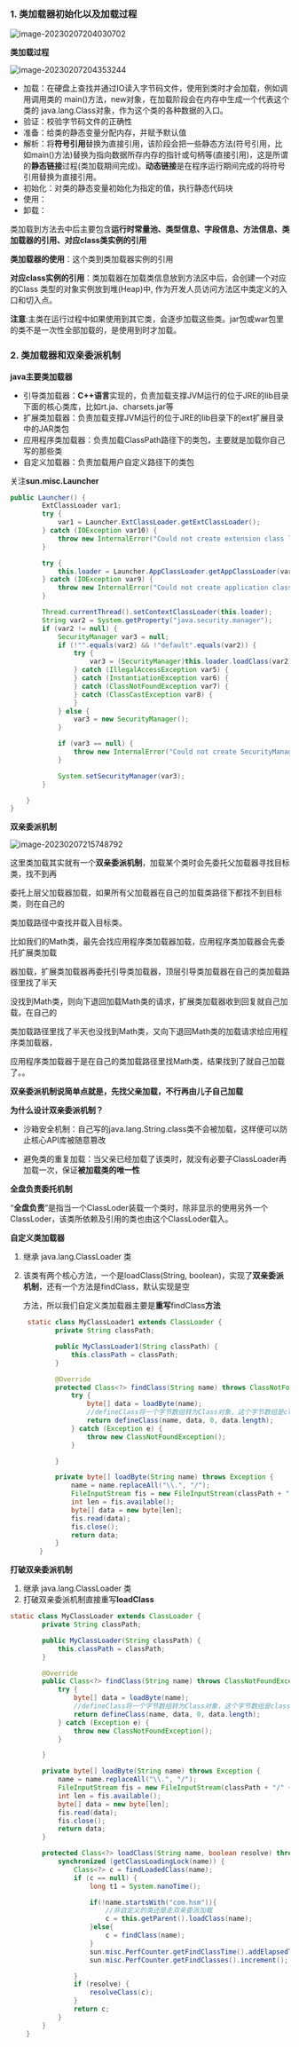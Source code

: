 ### 1. 类加载器初始化以及加载过程

![image-20230207204030702](../images/jvm类加载器初始化以及加载过程.png)

**类加载过程**

![image-20230207204353244](../images/类加载过程.png)

* 加载：在硬盘上查找并通过IO读入字节码文件，使用到类时才会加载，例如调用调用类的	main()方法，new对象，在加载阶段会在内存中生成一个代表这个类的 java.lang.Class对象，作为这个类的各种数据的入口。
* 验证：校验字节码文件的正确性
* 准备：给类的静态变量分配内存，并赋予默认值
* 解析：将**符号引用**替换为直接引用，该阶段会把一些静态方法(符号引用，比如main()方法)替换为指向数据所存内存的指针或句柄等(直接引用)，这是所谓的**静态链接**过程(类加载期间完成)。**动态链接**是在程序运行期间完成的将符号引用替换为直接引用。
* 初始化：对类的静态变量初始化为指定的值，执行静态代码块
* 使用：
* 卸载：

类加载到方法去中后主要包含**运行时常量池、类型信息、字段信息、方法信息、类加载器的引用、对应class类实例的引用**

**类加载器的使用**：这个类到类加载器实例的引用

**对应class实例的引用**：类加载器在加载类信息放到方法区中后，会创建一个对应的Class 类型的对象实例放到堆(Heap)中, 作为开发人员访问方法区中类定义的入口和切入点。

**注意**:主类在运行过程中如果使用到其它类，会逐步加载这些类。jar包或war包里的类不是一次性全部加载的，是使用到时才加载。

### 2. 类加载器和双亲委派机制

**java主要类加载器**

* 引导类加载器：**C++语言**实现的，负责加载支撑JVM运行的位于JRE的lib目录下面的核心类库，比如rt.ja、charsets.jar等
* 扩展类加载器：负责加载支撑JVM运行的位于JRE的lib目录下的ext扩展目录中的JAR类包
* 应用程序类加载器：负责加载ClassPath路径下的类包，主要就是加载你自己写的那些类
* 自定义加载器：负责加载用户自定义路径下的类包

关注**sun.misc.Launcher**

```java
public Launcher() {
        ExtClassLoader var1;
        try {
            var1 = Launcher.ExtClassLoader.getExtClassLoader();
        } catch (IOException var10) {
            throw new InternalError("Could not create extension class loader", var10);
        }

        try {
            this.loader = Launcher.AppClassLoader.getAppClassLoader(var1);
        } catch (IOException var9) {
            throw new InternalError("Could not create application class loader", var9);
        }

        Thread.currentThread().setContextClassLoader(this.loader);
        String var2 = System.getProperty("java.security.manager");
        if (var2 != null) {
            SecurityManager var3 = null;
            if (!"".equals(var2) && !"default".equals(var2)) {
                try {
                    var3 = (SecurityManager)this.loader.loadClass(var2).newInstance();
                } catch (IllegalAccessException var5) {
                } catch (InstantiationException var6) {
                } catch (ClassNotFoundException var7) {
                } catch (ClassCastException var8) {
                }
            } else {
                var3 = new SecurityManager();
            }

            if (var3 == null) {
                throw new InternalError("Could not create SecurityManager: " + var2);
            }

            System.setSecurityManager(var3);
        }

    }
}
```

**双亲委派机制**

![image-20230207215748792](D:\code\java-guide-blog\docs\images\双亲委派机制.png)

这里类加载其实就有一个**双亲委派机制**，加载某个类时会先委托父加载器寻找目标类，找不到再

委托上层父加载器加载，如果所有父加载器在自己的加载类路径下都找不到目标类，则在自己的

类加载路径中查找并载入目标类。

比如我们的Math类，最先会找应用程序类加载器加载，应用程序类加载器会先委托扩展类加载

器加载，扩展类加载器再委托引导类加载器，顶层引导类加载器在自己的类加载路径里找了半天

没找到Math类，则向下退回加载Math类的请求，扩展类加载器收到回复就自己加载，在自己的

类加载路径里找了半天也没找到Math类，又向下退回Math类的加载请求给应用程序类加载器，

应用程序类加载器于是在自己的类加载路径里找Math类，结果找到了就自己加载了。。

**双亲委派机制说简单点就是，先找父亲加载，不行再由儿子自己加载**

**为什么设计双亲委派机制？**

* 沙箱安全机制：自己写的java.lang.String.class类不会被加载，这样便可以防止核心API库被随意篡改

* 避免类的重复加载：当父亲已经加载了该类时，就没有必要子ClassLoader再加载一次，保证**被加载类的唯一性**

**全盘负责委托机制**

“**全盘负责**”是指当一个ClassLoder装载一个类时，除非显示的使用另外一个ClassLoder，该类所依赖及引用的类也由这个ClassLoder载入。

**自定义类加载器**

1. 继承 java.lang.ClassLoader 类

2. 该类有两个核心方法，一个是loadClass(String, boolean)，实现了**双亲委派机制**，还有一个方法是findClass，默认实现是空

   方法，所以我们自定义类加载器主要是**重写**findClass**方法**

   ```java
   	static class MyClassLoader1 extends ClassLoader {
           private String classPath;
   
           public MyClassLoader1(String classPath) {
               this.classPath = classPath;
           }
   
           @Override
           protected Class<?> findClass(String name) throws ClassNotFoundException {
               try {
                   byte[] data = loadByte(name);
                   //defineClass将一个字节数组转为Class对象，这个字节数组是class文件读取后最终的字节 数组。
                   return defineClass(name, data, 0, data.length);
               } catch (Exception e) {
                   throw new ClassNotFoundException();
               }
   
           }
   
           private byte[] loadByte(String name) throws Exception {
               name = name.replaceAll("\\.", "/");
               FileInputStream fis = new FileInputStream(classPath + "/" + name + ".class");
               int len = fis.available();
               byte[] data = new byte[len];
               fis.read(data);
               fis.close();
               return data;
           }
       }
   ```

**打破双亲委派机制**

1. 继承 java.lang.ClassLoader 类
2. 打破双亲委派机制直接重写**loadClass**

```java
static class MyClassLoader extends ClassLoader {
        private String classPath;

        public MyClassLoader(String classPath) {
            this.classPath = classPath;
        }

        @Override
        public Class<?> findClass(String name) throws ClassNotFoundException {
            try {
                byte[] data = loadByte(name);
                //defineClass将一个字节数组转为Class对象，这个字节数组是class文件读取后最终的字节 数组。
                return defineClass(name, data, 0, data.length);
            } catch (Exception e) {
                throw new ClassNotFoundException();
            }

        }

        private byte[] loadByte(String name) throws Exception {
            name = name.replaceAll("\\.", "/");
            FileInputStream fis = new FileInputStream(classPath + "/" + name + ".class");
            int len = fis.available();
            byte[] data = new byte[len];
            fis.read(data);
            fis.close();
            return data;
        }

        protected Class<?> loadClass(String name, boolean resolve) throws ClassNotFoundException {
            synchronized (getClassLoadingLock(name)) {
                Class<?> c = findLoadedClass(name);
                if (c == null) {
                    long t1 = System.nanoTime();

                    if(!name.startsWith("com.hsm")){
                        //非自定义的类还是走双亲委派加载
                        c = this.getParent().loadClass(name);
                    }else{
                        c = findClass(name);
                    }
                    sun.misc.PerfCounter.getFindClassTime().addElapsedTimeFrom(t1);
                    sun.misc.PerfCounter.getFindClasses().increment();

                } 
                if (resolve) {
                    resolveClass(c);
                }
                return c;
            }
        }
    }
```



